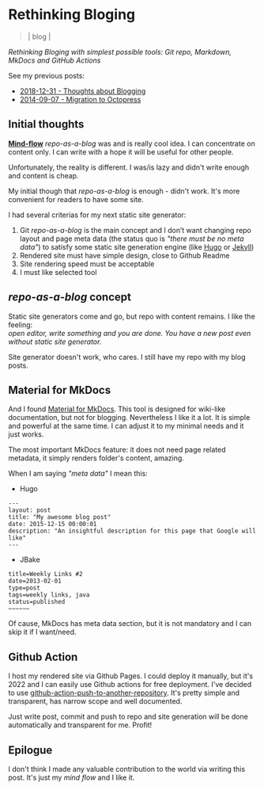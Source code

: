 # Rethinking Bloging
> | blog |

*Rethinking Bloging with simplest possible tools: Git repo, Markdown, MkDocs and GitHub Actions*

See my previous posts:

- [2018-12-31 - Thoughts about Blogging](../2018/2018-12-31-about-blogging.md)
- [2014-09-07 - Migration to Octopress](../2014/2014-09-07-migration-to-octopress.md)

## Initial thoughts

[**Mind-flow**](https://github.com/halyph/mind-flow) *repo-as-a-blog* was and is really cool idea.
I can concentrate on content only. I can write with a hope it will be useful for other people.

Unfortunately, the reality is different. I was/is lazy and didn't write enough and content is cheap.

My initial though that *repo-as-a-blog* is enough - didn't work. It's more convenient for readers to have some site.

I had several criterias for my next static site generator:

1. Git *repo-as-a-blog* is the main concept and I don’t want changing repo layout and page meta data (the status quo is *"there must be no meta data"*) to satisfy some static site generation engine (like [Hugo](https://gohugo.io) or [Jekyll](https://jekyllrb.com))
2. Rendered site must have simple design, close to Github Readme
3. Site rendering speed must be acceptable
4. I must like selected tool

## *repo-as-a-blog* concept

Static site generators come and go, but repo with content remains. I like the feeling:  
*open editor, write something and you are done. You have a new post even without static site generator.*

Site generator doesn't work, who cares. I still have my repo with my blog posts.

## Material for MkDocs

And I found [Material for MkDocs](https://squidfunk.github.io/mkdocs-material/). This tool is designed for wiki-like documentation, but not for blogging.
Nevertheless I like it a lot. It is simple and powerful at the same time. I can adjust it to my minimal needs and it just works.

The most important MkDocs feature: it does not need page related metadata, it simply renders folder's content, amazing.

When I am saying *"meta data"* I mean this:

- Hugo

```
---
layout: post
title: "My awesome blog post"
date: 2015-12-15 00:00:01
description: "An insightful description for this page that Google will like"
---
```

- JBake

```
title=Weekly Links #2
date=2013-02-01
type=post
tags=weekly links, java
status=published
~~~~~~
```

Of cause, MkDocs has meta data section, but it is not mandatory and I can skip it if I want/need.

## Github Action

I host my rendered site via Github Pages. I could deploy it manually, but it's 2022 and I can easily use Github actions for free deployment.
I've decided to use [github-action-push-to-another-repository](https://github.com/marketplace/actions/push-directory-to-another-repository). It's pretty simple and transparent, has narrow scope and well documented.

Just write post, commit and push to repo and site generation will be done automatically and transparent for me. Profit!

## Epilogue

I don't think I made any valuable contribution to the world via writing this post. It's just my *mind flow* and I like it.